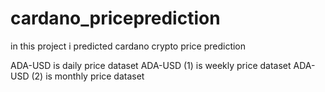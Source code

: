 # cardano_priceprediction
in this project i predicted cardano crypto price prediction

ADA-USD is daily price dataset
ADA-USD (1) is weekly price dataset
ADA-USD (2) is monthly price dataset
